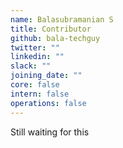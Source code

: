 ```yaml
---
name: Balasubramanian S
title: Contributor
github: bala-techguy
twitter: ""
linkedin: ""
slack: ""
joining_date: ""
core: false
intern: false
operations: false
---
```


Still waiting for this
